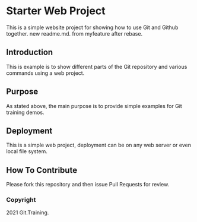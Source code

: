 # Starter Web Project

This is a simple website project for
showing how to use Git and Github together.
new readme.md.
from myfeature after rebase.
## Introduction

This is example is to show different parts
of the Git repository and various commands
using a web project.

## Purpose

As stated above, the main purpose is to
provide simple examples for Git training
demos.
## Deployment

This is a simple web project, deployment
can be on any web server or even local
file system.
## How To Contribute

Please fork this repository and then issue Pull Requests for
review.


### Copyright

2021 Git.Training.